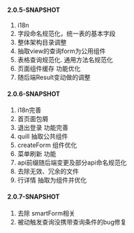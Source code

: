 #### 2.0.5-SNAPSHOT

1. i18n
2. 字段命名规范化，统一表的基本字段
3. 整体架构目录调整
4. 抽取view的查询form为公用组件
5. 表格查询规范化. 通用方法名规范化
6. 页面组件缓存 功能优化
7. 随后端Result变动做的调整


#### 2.0.6-SNAPSHOT
1. i18n完善
2. 首页面包屑
3. 退出登录 功能完善
4. quill 抽取公共组件
5. createForm 组件优化
6. 菜单刷新 功能
7. api前缀随后端变更及部分api命名规范化
8. 去除无效、冗余的文件
9. 行详情 抽取为组件并优化


#### 2.0.7-SNAPSHOT
1. 去除 smartForm相关
2. 被动触发查询没携带查询条件的bug修复
